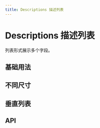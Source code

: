 ```yaml
---
title: Descriptions 描述列表
---
```


# Descriptions 描述列表

列表形式展示多个字段。

## 基础用法

<demo path="./def.vue" />

## 不同尺寸

<demo path="./sizeDescriptions.vue" />

## 垂直列表

<demo path="./verticalDescriptions.vue" />

## API

<API src="./descriptions.json" lang="zh"></API>

<API src="./descriptionsItem.json" lang="zh"></API>